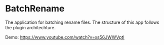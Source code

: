 # BatchRename

The application for batching rename files. The structure of this app follows the plugin architechture.

Demo: https://www.youtube.com/watch?v=xs56JWWVptI
